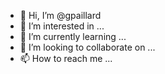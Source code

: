 - 👋 Hi, I’m @gpaillard
- 👀 I’m interested in ...
- 🌱 I’m currently learning ...
- 💞️ I’m looking to collaborate on ...
- 📫 How to reach me ...

<!---
gpaillard/gpaillard is a ✨ special ✨ repository because its `README.md` (this file) appears on your GitHub profile.
You can click the Preview link to take a look at your changes.
--->
